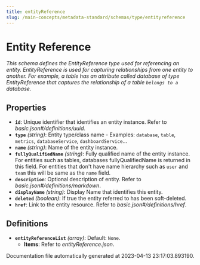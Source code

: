 ```yaml
---
title: entityReference
slug: /main-concepts/metadata-standard/schemas/type/entityreference
---
```


# Entity Reference

*This schema defines the EntityReference type used for referencing an entity. EntityReference is used for capturing relationships from one entity to another. For example, a table has an attribute called database of type EntityReference that captures the relationship of a table `belongs to a` database.*

## Properties

- **`id`**: Unique identifier that identifies an entity instance. Refer to *basic.json#/definitions/uuid*.
- **`type`** *(string)*: Entity type/class name - Examples: `database`, `table`, `metrics`, `databaseService`, `dashboardService`...
- **`name`** *(string)*: Name of the entity instance.
- **`fullyQualifiedName`** *(string)*: Fully qualified name of the entity instance. For entities such as tables, databases fullyQualifiedName is returned in this field. For entities that don't have name hierarchy such as `user` and `team` this will be same as the `name` field.
- **`description`**: Optional description of entity. Refer to *basic.json#/definitions/markdown*.
- **`displayName`** *(string)*: Display Name that identifies this entity.
- **`deleted`** *(boolean)*: If true the entity referred to has been soft-deleted.
- **`href`**: Link to the entity resource. Refer to *basic.json#/definitions/href*.
## Definitions

- **`entityReferenceList`** *(array)*: Default: `None`.
  - **Items**: Refer to *entityReference.json*.


Documentation file automatically generated at 2023-04-13 23:17:03.893190.

